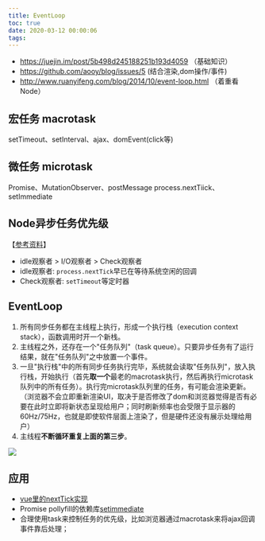 ```yaml
---
title: EventLoop
toc: true
date: 2020-03-12 00:00:06
tags:
---
```


* https://juejin.im/post/5b498d245188251b193d4059 （基础知识）
* https://github.com/aooy/blog/issues/5 (结合渲染,dom操作/事件)
* http://www.ruanyifeng.com/blog/2014/10/event-loop.html （着重看Node）



## 宏任务 macrotask
setTimeout、setInterval、ajax、domEvent(click等)

## 微任务 microtask
Promise、MutationObserver、postMessage
process.nextTiick、setImmediate

## Node异步任务优先级
【[参考资料](https://www.jianshu.com/p/d070e11ffa4d)】
* idle观察者 > I/O观察者 > Check观察者
* idle观察者: `process.nextTick`早已在等待系统空闲的回调
* Check观察者: `setTimeout`等定时器


## EventLoop
1. 所有同步任务都在主线程上执行，形成一个执行栈（execution context stack），函数调用时开一个新栈。
2. 主线程之外，还存在一个"任务队列"（task queue）。只要异步任务有了运行结果，就在"任务队列"之中放置一个事件。
3. 一旦"执行栈"中的所有同步任务执行完毕，系统就会读取"任务队列"，放入执行栈，开始执行（首先**取一个**最老的macrotask执行，然后再执行microtask队列中的所有任务）。执行完microtask队列里的任务，有可能会渲染更新。（浏览器不会立即重新渲染UI，取决于是否修改了dom和浏览器觉得是否有必要在此时立即将新状态呈现给用户；同时刷新频率也会受限于显示器的60Hz/75Hz，也就是即使软件层面上渲染了，但是硬件还没有展示处理给用户）
4. 主线程**不断循环重复上面的第三步**。

![](/img/Snip20200312_10.png)

## 应用
* [vue里的nextTick实现](/wiki/1.前端/z.框架_源码_原理/Vue/index)
* Promise pollyfill的依赖库[setimmediate](https://github.com/yuzujs/setImmediate)
* 合理使用task来控制任务的优先级，比如浏览器通过macrotask来将ajax回调事件靠后处理；

